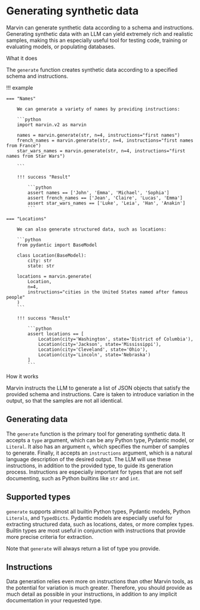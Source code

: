 # Generating synthetic data

Marvin can generate synthetic data according to a schema and instructions. Generating synthetic data with an LLM can yield extremely rich and realistic samples, making this an especially useful tool for testing code, training or evaluating models, or populating databases. 

<div class="admonition abstract">
  <p class="admonition-title">What it does</p>
  <p>
    The <code>generate</code> function creates synthetic data according to a specified schema and instructions. 
  </p>
</div>

!!! example
    
    === "Names"

        We can generate a variety of names by providing instructions:

        ```python
        import marvin.v2 as marvin

        names = marvin.generate(str, n=4, instructions="first names")
        french_names = marvin.generate(str, n=4, instructions="first names from France")
        star_wars_names = marvin.generate(str, n=4, instructions="first names from Star Wars")
        
        ```

        !!! success "Result"
            
            ```python
            assert names == ['John', 'Emma', 'Michael', 'Sophia']
            assert french_names == ['Jean', 'Claire', 'Lucas', 'Emma']
            assert star_wars_names == ['Luke', 'Leia', 'Han', 'Anakin']
            ```

    === "Locations"

        We can also generate structured data, such as locations:
        
        ```python
        from pydantic import BaseModel

        class Location(BaseModel):
            city: str
            state: str

        locations = marvin.generate(
            Location, 
            n=4, 
            instructions="cities in the United States named after famous people"
        )
        ```

        !!! success "Result"
            
            ```python
            assert locations == [
                Location(city='Washington', state='District of Columbia'),
                Location(city='Jackson', state='Mississippi'),
                Location(city='Cleveland', state='Ohio'),
                Location(city='Lincoln', state='Nebraska')
            ]
            ```


<div class="admonition info">
  <p class="admonition-title">How it works</p>
  <p>
    Marvin instructs the LLM to generate a list of JSON objects that satisfy the provided schema and instructions. Care is taken to introduce variation in the output, so that the samples are not all identical.
  </p>
</div>

## Generating data

The `generate` function is the primary tool for generating synthetic data. It accepts a `type` argument, which can be any Python type, Pydantic model, or `Literal`. It also has an argument `n`, which specifies the number of samples to generate. Finally, it accepts an `instructions` argument, which is a natural language description of the desired output. The LLM will use these instructions, in addition to the provided type, to guide its generation process. Instructions are especially important for types that are not self documenting, such as Python builtins like `str` and `int`.


## Supported types

`generate` supports almost all builtin Python types, Pydantic models, Python `Literals`, and `TypedDicts`. Pydantic models are especially useful for extracting structured data, such as locations, dates, or more complex types. Builtin types are most useful in conjunction with instructions that provide more precise criteria for extraction. 

Note that `generate` will always return a list of type you provide. 

## Instructions

Data generation relies even more on instructions than other Marvin tools, as the potential for variation is much greater. Therefore, you should provide as much detail as possible in your instructions, in addition to any implicit documentation in your requested type. 


